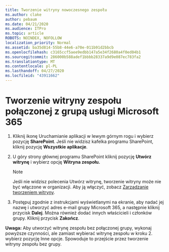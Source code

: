 ```yaml
---
title: Tworzenie witryny nowoczesnego zespołu
ms.author: clake
author: pebaum
ms.date: 04/21/2020
ms.audience: ITPro
ms.topic: article
ROBOTS: NOINDEX, NOFOLLOW
localization_priority: Normal
ms.assetid: ba35d814-55b8-44e6-a70e-011b91d2bbcb
ms.openlocfilehash: c3165ccf5aee9edbb147a5e34f2680a4f0ed04b1
ms.sourcegitcommit: 286000b588adef1bbbb28337a9d9e087ec783fa2
ms.translationtype: MT
ms.contentlocale: pl-PL
ms.lasthandoff: 04/27/2020
ms.locfileid: "43911662"
---
```

# <a name="create-an-microsoft-365-group-connected-team-site"></a>Tworzenie witryny zespołu połączonej z grupą usługi Microsoft 365

1. Kliknij ikonę Uruchamianie aplikacji w lewym górnym rogu i wybierz pozycję **SharePoint**. Jeśli nie widzisz kafelka programu SharePoint, kliknij pozycję **Wszystkie aplikacje**.
    
2. U góry strony głównej programu SharePoint kliknij pozycję **Utwórz witrynę** i wybierz opcję **Witryna zespołu.** 
    
    > [!NOTE]
    > Jeśli nie widzisz polecenia Utwórz witrynę, tworzenie witryny może nie być włączone w organizacji. Aby ją włączyć, zobacz [Zarządzanie tworzeniem witryny](https://go.microsoft.com/fwlink/?linkid=2009644). 
  
3. Postępuj zgodnie z instrukcjami wyświetlanymi na ekranie, aby nadać jej nazwę i utworzyć adres e-mail grupy Microsoft 365, a następnie kliknij przycisk **Dalej**. Można również dodać innych właścicieli i członków grupy. Kliknij przycisk **Zakończ**.
  
 **Uwaga:** Aby utworzyć witrynę zespołu bez połączonej grupy, wykonaj powyższe czynności, ale zamiast wybierać witrynę zespołu w kroku 2. wybierz pozycję Inne opcje. Spowoduje to przejście przez tworzenie witryny zespołu bez grupy. 
    


